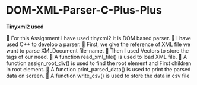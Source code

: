 # DOM-XML-Parser-C-Plus-Plus
**Tinyxml2 used**


 For this Assignment I have used tinyxml2 it is DOM based parser.
 I have used C++ to develop a parser.
 First, we give the reference of XML file we want to parse XMLDocument file-name.
 Then I used Vectors to store the tags of our need.
 A function read_xml_file() is used to load XML file.
 A function assign_root_div() is used to find the root element and First children in root
element.
 A function print_parsed_data() is used to print the parsed data on screen.
 A function write_csv() is used to store the data in csv file

